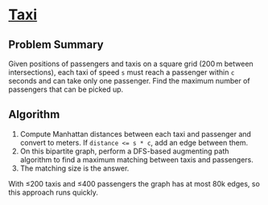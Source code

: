 # [Taxi](https://www.spoj.com/problems/TAXI/)

## Problem Summary
Given positions of passengers and taxis on a square grid (200 m between intersections), each taxi of speed `s` must reach a passenger within `c` seconds and can take only one passenger. Find the maximum number of passengers that can be picked up.

## Algorithm
1. Compute Manhattan distances between each taxi and passenger and convert to meters. If `distance <= s * c`, add an edge between them.
2. On this bipartite graph, perform a DFS-based augmenting path algorithm to find a maximum matching between taxis and passengers.
3. The matching size is the answer.

With ≤200 taxis and ≤400 passengers the graph has at most 80k edges, so this approach runs quickly.
